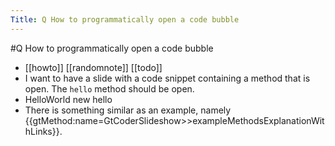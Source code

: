 ---Title: Q How to programmatically open a code bubble---#Q How to programmatically open a code bubble- [[howto]] [[randomnote]] [[todo]]- I want to have a slide with a code snippet containing a method that is open. The `hello` method should be open.- HelloWorld new hello- There is something similar as an example, namely {{gtMethod:name=GtCoderSlideshow>>exampleMethodsExplanationWithLinks}}.